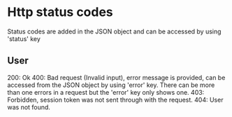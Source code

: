 # Http status codes 
Status codes are added in the JSON object and can be accessed by using 'status' key
## User 
200: Ok
400: Bad request (Invalid input), error message is provided, can be accessed from the JSON object by using 'error' key.
     There can be more than one errors in a request but the 'error' key only shows one.
403: Forbidden, session token was not sent through with the request.
404: User was not found.
